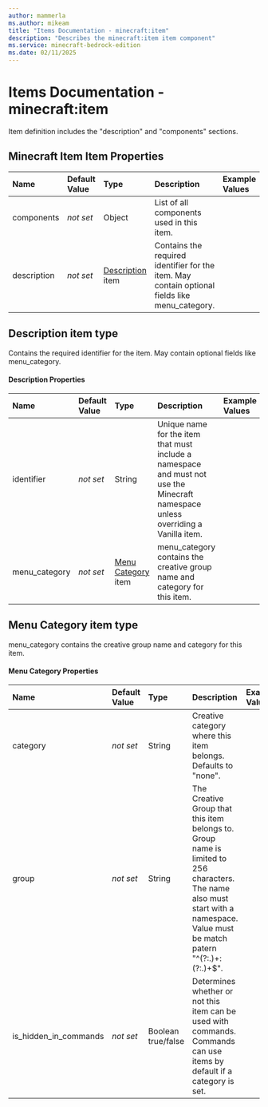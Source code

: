 ```yaml
---
author: mammerla
ms.author: mikeam
title: "Items Documentation - minecraft:item"
description: "Describes the minecraft:item item component"
ms.service: minecraft-bedrock-edition
ms.date: 02/11/2025 
---
```


# Items Documentation - minecraft:item

Item definition includes the "description" and "components" sections.


## Minecraft Item Item Properties

|Name       |Default Value |Type |Description |Example Values |
|:----------|:-------------|:----|:-----------|:------------- |
| components | *not set* | Object | List of all components used in this item. |  | 
| description | *not set* | [Description](#description-item-type) item | Contains the required identifier for the item. May contain optional fields like menu_category. |  | 

## Description item type
Contains the required identifier for the item. May contain optional fields like menu_category.


#### Description Properties

|Name       |Default Value |Type |Description |Example Values |
|:----------|:-------------|:----|:-----------|:------------- |
| identifier | *not set* | String | Unique name for the item that must include a namespace and must not use the Minecraft namespace unless overriding a Vanilla item. |  | 
| menu_category | *not set* | [Menu Category](#menu-category-item-type) item | menu_category contains the creative group name and category for this item. |  | 

## Menu Category item type
menu_category contains the creative group name and category for this item.


#### Menu Category Properties

|Name       |Default Value |Type |Description |Example Values |
|:----------|:-------------|:----|:-----------|:------------- |
| category | *not set* | String | Creative category where this item belongs. Defaults to "none". |  | 
| group | *not set* | String | The Creative Group that this item belongs to. Group name is limited to 256 characters. The name also must start with a namespace. Value must be match patern "^(?:.)+:(?:.)+$". |  | 
| is_hidden_in_commands | *not set* | Boolean true/false | Determines whether or not this item can be used with commands. Commands can use items by default if a category is set. |  | 